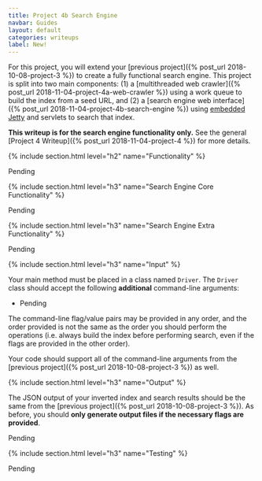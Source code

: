 ```yaml
---
title: Project 4b Search Engine
navbar: Guides
layout: default
categories: writeups
label: New!
---
```


For this project, you will extend your [previous project]({% post_url 2018-10-08-project-3 %}) to create a fully functional search engine. This project is split into two main components: (1) a [multithreaded web crawler]({% post_url 2018-11-04-project-4a-web-crawler %}) using a work queue to build the index from a seed URL, and (2) a [search engine web interface]({% post_url 2018-11-04-project-4b-search-engine %}) using [embedded Jetty](https://www.eclipse.org/jetty/) and servlets to search that index.

**This writeup is for the search engine functionality only.** See the general [Project 4 Writeup]({% post_url 2018-11-04-project-4 %}) for more details.

{% include section.html level="h2" name="Functionality" %}

Pending

{% include section.html level="h3" name="Search Engine Core Functionality" %}

Pending

{% include section.html level="h3" name="Search Engine Extra Functionality" %}

Pending

{% include section.html level="h3" name="Input" %}

Your main method must be placed in a class named `Driver`. The `Driver` class should accept the following **additional** command-line arguments:

  - Pending

The command-line flag/value pairs may be provided in any order, and the order provided is not the same as the order you should perform the operations (i.e. always build the index before performing search, even if the flags are provided in the other order).

Your code should support all of the command-line arguments from the [previous project]({% post_url 2018-10-08-project-3 %}) as well.

{% include section.html level="h3" name="Output" %}

The JSON output of your inverted index and search results should be the same from the [previous project]({% post_url 2018-10-08-project-3 %}). As before, you should **only generate output files if the necessary flags are provided**.

Pending

{% include section.html level="h3" name="Testing" %}

Pending
